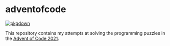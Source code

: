 # adventofcode

[![pkgdown](https://github.com/soniamitchell/adventofcode/actions/workflows/pkgdown.yaml/badge.svg)](https://github.com/soniamitchell/adventofcode/actions/workflows/pkgdown.yaml)

This repository contains my attempts at solving the programming puzzles 
in the [Advent of Code 2021](https://adventofcode.com/2021).
